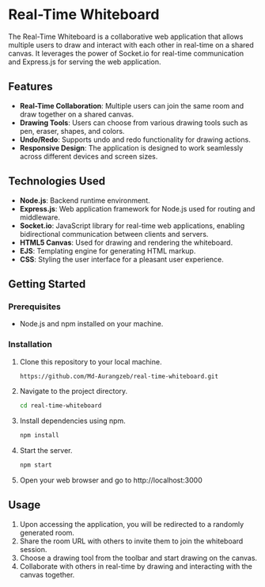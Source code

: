 # Real-Time Whiteboard

The Real-Time Whiteboard is a collaborative web application that allows multiple users to draw and interact with each other in real-time on a shared canvas. It leverages the power of Socket.io for real-time communication and Express.js for serving the web application.

## Features

- **Real-Time Collaboration**: Multiple users can join the same room and draw together on a shared canvas.
- **Drawing Tools**: Users can choose from various drawing tools such as pen, eraser, shapes, and colors.
- **Undo/Redo**: Supports undo and redo functionality for drawing actions.
- **Responsive Design**: The application is designed to work seamlessly across different devices and screen sizes.

## Technologies Used

- **Node.js**: Backend runtime environment.
- **Express.js**: Web application framework for Node.js used for routing and middleware.
- **Socket.io**: JavaScript library for real-time web applications, enabling bidirectional communication between clients and servers.
- **HTML5 Canvas**: Used for drawing and rendering the whiteboard.
- **EJS**: Templating engine for generating HTML markup.
- **CSS**: Styling the user interface for a pleasant user experience.

## Getting Started

### Prerequisites

- Node.js and npm installed on your machine.

### Installation

1. Clone this repository to your local machine.
   ```bash
   https://github.com/Md-Aurangzeb/real-time-whiteboard.git
2. Navigate to the project directory.
   ```bash
   cd real-time-whiteboard
3. Install dependencies using npm.
   ```bash
   npm install
5. Start the server.
   ```bash
   npm start
7. Open your web browser and go to
   http://localhost:3000


## Usage

1. Upon accessing the application, you will be redirected to a randomly generated room.
2. Share the room URL with others to invite them to join the whiteboard session.
3. Choose a drawing tool from the toolbar and start drawing on the canvas.
4. Collaborate with others in real-time by drawing and interacting with the canvas together.
